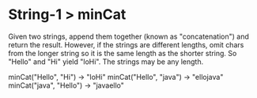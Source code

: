 # String-1 > minCat

Given two strings, append them together (known as "concatenation") and return the result. However, if the strings are different lengths, omit chars from the longer string so it is the same length as the shorter string. So "Hello" and "Hi" yield "loHi". The strings may be any length.

minCat("Hello", "Hi") → "loHi"
minCat("Hello", "java") → "ellojava"
minCat("java", "Hello") → "javaello"